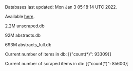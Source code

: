 Databases last updated: Mon Jan  3 05:18:14 UTC 2022. 

Available [here](https://github.com/cbeauhilton/ash-db/releases).

2.2M	unscraped.db

92M	abstracts.db

693M	abstracts_full.db

Current number of items in db:
[{"count(*)": 93309}]

Current number of scraped items in db:
[{"count(*)": 85600}]
